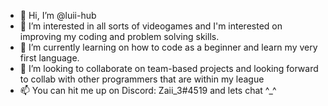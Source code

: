 - 👋 Hi, I’m @luii-hub
- 👀 I’m interested in all sorts of videogames and I'm interested on improving my coding and problem solving skills.
- 🌱 I’m currently learning on how to code as a beginner and learn my very first language.  
- 💞️ I’m looking to collaborate on team-based projects and looking forward  to collab with other programmers that are within my league 
- 📫 You can hit me up on Discord: Zaii_3#4519 and lets chat ^_^

<!---
luii-hub/luii-hub is a ✨ special ✨ repository because its `README.md` (this file) appears on your GitHub profile.
You can click the Preview link to take a look at your changes.
--->
